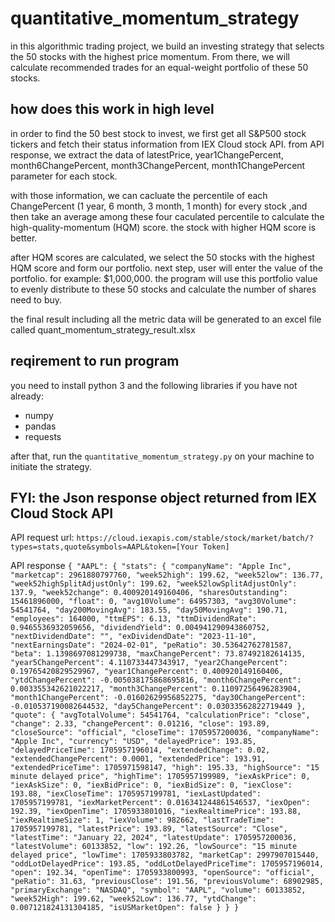 # quantitative_momentum_strategy
in this algorithmic trading project, we build an investing strategy that selects the 50 stocks with the highest price momentum. From there, we will calculate recommended trades for an equal-weight portfolio of these 50 stocks.


## how does this work in high level
in order to find the 50 best stock to invest, we first get all S&P500 stock tickers and fetch their status information from IEX Cloud stock API. from API response, we extract the data of latestPrice, year1ChangePercent, month6ChangePercent, month3ChangePercent, month1ChangePercent parameter for each stock. 

with those information, we can cacluate the percentile of each ChangePercent (1 year, 6 month, 3 month, 1 month) for every stock ,and then take an average among these four caculated percentile to calculate the high-quality-momentum (HQM) score. the stock with higher HQM score is better.

after HQM scores are calculated, we select the 50 stocks with the highest HQM score and form our portfolio. next step, user will enter the value of the portfolio. for example: $1,000,000. the program will use this portfolio value to evenly distribute to these 50 stocks and calculate the number of shares need to buy.

the final result including all the metric data will be generated to an excel file called quant_momentum_strategy_result.xlsx 


## reqirement to run program
you need to install python 3 and the following libraries if you have not already:
* numpy
* pandas
* requests

after that, run the `quantitative_momentum_strategy.py` on your machine to initiate the strategy.


## FYI: the Json response object returned from IEX Cloud Stock API
API request url: `https://cloud.iexapis.com/stable/stock/market/batch/?types=stats,quote&symbols=AAPL&token=[Your Token]`

API response
`{
  "AAPL": {
    "stats": {
      "companyName": "Apple Inc",
      "marketcap": 2961880797760,
      "week52high": 199.62,
      "week52low": 136.77,
      "week52highSplitAdjustOnly": 199.62,
      "week52lowSplitAdjustOnly": 137.9,
      "week52change": 0.400920149160406,
      "sharesOutstanding": 15461896000,
      "float": 0,
      "avg10Volume": 64957303,
      "avg30Volume": 54541764,
      "day200MovingAvg": 183.55,
      "day50MovingAvg": 190.71,
      "employees": 164000,
      "ttmEPS": 6.13,
      "ttmDividendRate": 0.9465536932059656,
      "dividendYield": 0.004941290943860752,
      "nextDividendDate": "",
      "exDividendDate": "2023-11-10",
      "nextEarningsDate": "2024-02-01",
      "peRatio": 30.53642762781587,
      "beta": 1.1398697081299738,
      "maxChangePercent": 73.87492182614135,
      "year5ChangePercent": 4.110733447343917,
      "year2ChangePercent": 0.19765420829529967,
      "year1ChangePercent": 0.400920149160406,
      "ytdChangePercent": -0.005038175868695816,
      "month6ChangePercent": 0.003355342621022217,
      "month3ChangePercent": 0.11097256496283904,
      "month1ChangePercent": -0.01602629956852275,
      "day30ChangePercent": -0.010537190082644532,
      "day5ChangePercent": 0.03033562822719449
    },
    "quote": {
      "avgTotalVolume": 54541764,
      "calculationPrice": "close",
      "change": 2.33,
      "changePercent": 0.01216,
      "close": 193.89,
      "closeSource": "official",
      "closeTime": 1705957200036,
      "companyName": "Apple Inc",
      "currency": "USD",
      "delayedPrice": 193.85,
      "delayedPriceTime": 1705957196014,
      "extendedChange": 0.02,
      "extendedChangePercent": 0.0001,
      "extendedPrice": 193.91,
      "extendedPriceTime": 1705971598147,
      "high": 195.33,
      "highSource": "15 minute delayed price",
      "highTime": 1705957199989,
      "iexAskPrice": 0,
      "iexAskSize": 0,
      "iexBidPrice": 0,
      "iexBidSize": 0,
      "iexClose": 193.88,
      "iexCloseTime": 1705957199781,
      "iexLastUpdated": 1705957199781,
      "iexMarketPercent": 0.016341244861546537,
      "iexOpen": 192.39,
      "iexOpenTime": 1705933801016,
      "iexRealtimePrice": 193.88,
      "iexRealtimeSize": 1,
      "iexVolume": 982662,
      "lastTradeTime": 1705957199781,
      "latestPrice": 193.89,
      "latestSource": "Close",
      "latestTime": "January 22, 2024",
      "latestUpdate": 1705957200036,
      "latestVolume": 60133852,
      "low": 192.26,
      "lowSource": "15 minute delayed price",
      "lowTime": 1705933803782,
      "marketCap": 2997907015440,
      "oddLotDelayedPrice": 193.85,
      "oddLotDelayedPriceTime": 1705957196014,
      "open": 192.34,
      "openTime": 1705933800993,
      "openSource": "official",
      "peRatio": 31.63,
      "previousClose": 191.56,
      "previousVolume": 68902985,
      "primaryExchange": "NASDAQ",
      "symbol": "AAPL",
      "volume": 60133852,
      "week52High": 199.62,
      "week52Low": 136.77,
      "ytdChange": 0.007121824131304185,
      "isUSMarketOpen": false
    }
  }
}`